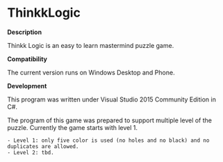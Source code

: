 # ThinkkLogic

**Description**

Thinkk Logic is an easy to learn mastermind puzzle game. 

**Compatibility**

The current version runs on Windows Desktop and Phone.


**Development**

This program was written under Visual Studio 2015 Community Edition in C#. 

The program of this game was prepared to support multiple level of the puzzle. Currently the game starts with level 1. 

	- Level 1: only five color is used (no holes and no black) and no duplicates are allowed.   
	- Level 2: tbd.



